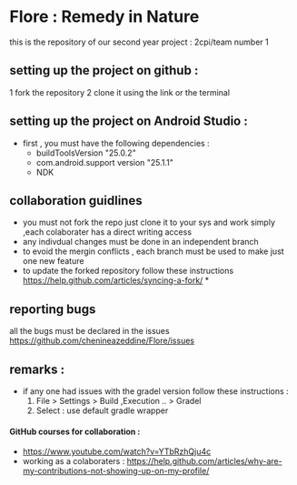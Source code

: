 # Flore : Remedy in Nature
this is the repository of our second year project : 2cpi/team number 1 

## setting up the project on github  : 
 1 fork the repository 
 2 clone it using the link or the terminal 
## setting up the project on Android Studio :
 - first , you must have the following dependencies :
    *  buildToolsVersion "25.0.2"
    *  com.android.support version "25.1.1"
    *  NDK 
## collaboration  guidlines 
 - you must not fork the repo just clone it to your sys and work simply ,each colaborater has a direct writing access
 - any indivdual changes must be done in an independent branch 
 - to evoid the mergin conflicts , each branch must be used to make just one new feature 
 - to update the forked repository follow these instructions https://help.github.com/articles/syncing-a-fork/ 
       * 
## reporting bugs 
all the bugs must be declared in the issues https://github.com/chenineazeddine/Flore/issues 

## remarks : 
  - if any one had issues with the gradel version follow these instructions :
    1.  File > Settings > Build ,Execution .. > Gradel 
    2.  Select : use default gradle wrapper 
#### GitHub courses for collaboration : 
  * https://www.youtube.com/watch?v=YTbRzhQju4c
  * working as a colaboraters : https://help.github.com/articles/why-are-my-contributions-not-showing-up-on-my-profile/

   
          
